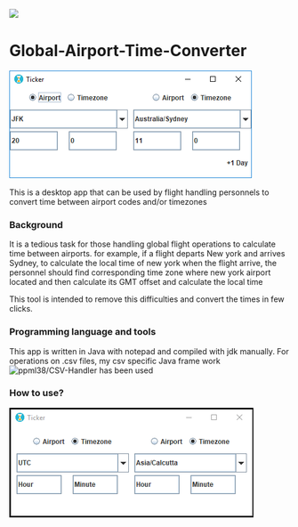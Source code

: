 ![](Ticker.ico)
# Global-Airport-Time-Converter

![Application screen shot](App_screen_shot.png)

This is a desktop app that can be used by flight handling personnels to convert time between airport codes and/or timezones

### Background
It is a tedious task for those handling global flight operations to calculate time between airports. for example, if a flight departs New york and arrives Sydney, to calculate the local time of new york when the flight arrive, the personnel should find corresponding time zone where new york airport located and then calculate its GMT offset and calculate the local time 

This tool is intended to remove this difficulties and convert the times in few clicks.

### Programming language and tools
This app is written in Java with notepad and compiled with jdk manually.
For operations on .csv files, my csv specific Java frame work ![ppml38/CSV-Handler](https://github.com/ppml38/CSV-Handler) has been used

### How to use?
![](AppUse.gif)
